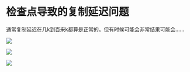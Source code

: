 # 检查点导致的复制延迟问题

通常复制延迟在几k到百来k都算是正常的。但有时候可能会非常结果可能会……

![](../img/checkpoint-repl-delay-1.png)

![](../img/checkpoint-repl-delay-2.png)

![](../img/checkpoint-repl-delay-3.png)
